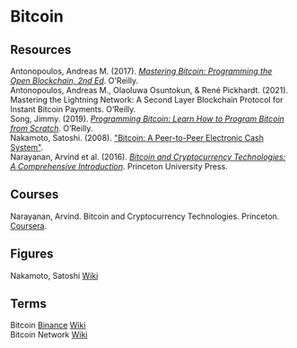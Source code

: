 # Bitcoin



## Resources

Antonopoulos, Andreas M. (2017). [_Mastering Bitcoin: Programming the Open Blockchain, 2nd Ed_](https://github.com/bitcoinbook/bitcoinbook). O'Reilly.<br>
Antonopoulos, Andreas M., Olaoluwa Osuntokun, & René Pickhardt. (2021). Mastering the Lightning Network: A Second Layer Blockchain Protocol for Instant Bitcoin Payments. O’Reilly.<br>
Song, Jimmy. (2019). [_Programming Bitcoin: Learn How to Program Bitcoin from Scratch_](https://github.com/jimmysong/programmingbitcoin). O’Reilly.<br>
Nakamoto, Satoshi. (2008). ["Bitcoin: A Peer-to-Peer Electronic Cash System"](https://bitcoin.org/bitcoin.pdf).<br>
Narayanan, Arvind et al. (2016). [_Bitcoin and Cryptocurrency Technologies: A Comprehensive Introduction_](http://bitcoinbook.cs.princeton.edu). Princeton University Press.<br>



## Courses

Narayanan, Arvind. Bitcoin and Cryptocurrency Technologies. Princeton. [Coursera](https://www.coursera.org/learn/cryptocurrency).<br>



## Figures

Nakamoto, Satoshi [Wiki](https://en.wikipedia.org/wiki/Satoshi_Nakamoto)<br>



## Terms

Bitcoin [Binance](https://academy.binance.com/en/articles/what-is-bitcoin) [Wiki](https://en.wikipedia.org/wiki/Bitcoin)<br>
Bitcoin Network [Wiki](https://en.wikipedia.org/wiki/Bitcoin_network)<br>
